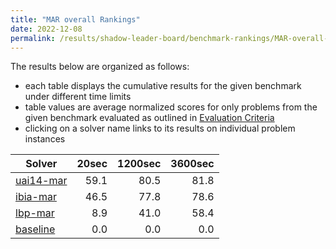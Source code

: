 ```yaml
---
title: "MAR overall Rankings"
date: 2022-12-08
permalink: /results/shadow-leader-board/benchmark-rankings/MAR-overall-rankings
---
```




The results below are organized as follows:
- each table displays the cumulative results for the given benchmark under different time limits
- table values are average normalized scores for only problems from the given benchmark evaluated as outlined in [Evaluation Criteria](https://uaicompetition.github.io/uci-2022/results/evaluation-criteria/)
- clicking on a solver name links to its results on individual problem instances


|                      Solver                       | 20sec | 1200sec | 3600sec |
| ------------------------------------------------- | ----: | ------: | ------: |
| [uai14-mar](../solver-scores/uai14-mar-scores.md) |  59.1 |    80.5 |    81.8 |
| [ibia-mar](../solver-scores/ibia-mar-scores.md)   |  46.5 |    77.8 |    78.6 |
| [lbp-mar](../solver-scores/lbp-mar-scores.md)     |   8.9 |    41.0 |    58.4 |
| [baseline](../solver-scores/baseline-scores.md)   |   0.0 |     0.0 |     0.0 |

